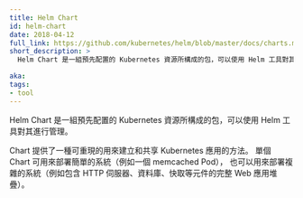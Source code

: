 ```yaml
---
title: Helm Chart
id: helm-chart
date: 2018-04-12
full_link: https://github.com/kubernetes/helm/blob/master/docs/charts.md
short_description: >
  Helm Chart 是一組預先配置的 Kubernetes 資源所構成的包，可以使用 Helm 工具對其進行管理。

aka: 
tags:
- tool
---
```


<!--
---
title: Helm Chart
id: helm-chart
date: 2018-04-12
full_link: https://github.com/kubernetes/helm/blob/master/docs/charts.md
short_description: >
  A package of pre-configured Kubernetes resources that can be managed with the Helm tool.

aka: 
tags:
- tool
---
-->

<!--
 A package of pre-configured Kubernetes resources that can be managed with the Helm tool.
-->

Helm Chart 是一組預先配置的 Kubernetes 資源所構成的包，可以使用 Helm 工具對其進行管理。

<!--more--> 

<!--
Charts provide a reproducible way of creating and sharing Kubernetes applications.
A single chart can be used to deploy something simple, like a memcached Pod, or something complex, like a full web app stack with HTTP servers, databases, caches, and so on.
-->

Chart 提供了一種可重現的用來建立和共享 Kubernetes 應用的方法。
單個 Chart 可用來部署簡單的系統（例如一個 memcached Pod），
也可以用來部署複雜的系統（例如包含 HTTP 伺服器、資料庫、快取等元件的完整 Web 應用堆疊）。
